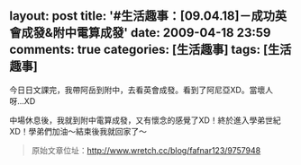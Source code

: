 layout: post
title: '#生活趣事：[09.04.18]－成功英會成發&附中電算成發'
date: 2009-04-18 23:59
comments: true
categories: [生活趣事]
tags: [生活趣事]
---
今日日文課完，我帶阿岳到附中，去看英會成發。看到了阿尼亞XD。當壞人呀...XD

中場休息後，我就到附中電算成發，又有懷念的感覺了XD！終於進入學弟世紀XD！學弟們加油～結束後我就回家了～

> 原始文章位址：http://www.wretch.cc/blog/fafnar123/9757948